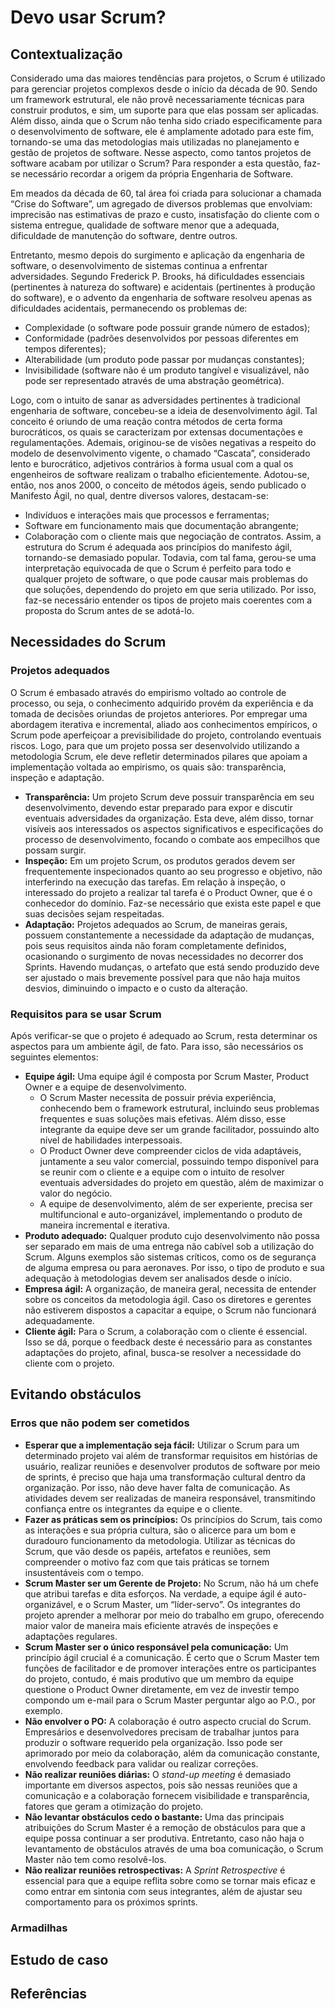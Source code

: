 # Devo usar Scrum?

## Contextualização

Considerado uma das maiores tendências para projetos, o Scrum é utilizado para gerenciar projetos complexos desde o início da década de 90. Sendo um framework estrutural, ele não provê necessariamente técnicas para construir produtos, e sim, um suporte para que elas possam ser aplicadas.
Além disso, ainda que o Scrum não tenha sido criado especificamente para o desenvolvimento de software, ele é amplamente adotado para este fim, tornando-se uma das metodologias mais utilizadas no planejamento e gestão de projetos de software. Nesse aspecto, como tantos projetos de software acabam por utilizar o Scrum? Para responder a esta questão, faz-se necessário recordar a origem da própria Engenharia de Software.

Em meados da década de 60, tal área foi criada para solucionar a chamada “Crise do Software”, um agregado de diversos problemas que envolviam: imprecisão nas estimativas de prazo e custo, insatisfação do cliente com o sistema entregue, qualidade de software menor que a adequada, dificuldade de manutenção do software, dentre outros.

Entretanto, mesmo depois do surgimento e aplicação da engenharia de software, o desenvolvimento de sistemas continua a enfrentar adversidades. Segundo Frederick P. Brooks, há dificuldades essenciais (pertinentes à natureza do software) e acidentais (pertinentes à produção do software), e o advento da engenharia de software resolveu apenas as dificuldades acidentais, permanecendo os problemas de:
- Complexidade (o software pode possuir grande número de estados);
- Conformidade (padrões desenvolvidos por pessoas diferentes em tempos diferentes);
- Alterabilidade (um produto pode passar por mudanças constantes);
- Invisibilidade (software não é um produto tangível e visualizável, não pode ser representado através de uma abstração geométrica).

Logo, com o intuito de sanar as adversidades pertinentes à tradicional engenharia de software, concebeu-se a ideia de desenvolvimento ágil. Tal conceito é oriundo de uma reação contra métodos de certa forma burocráticos, os quais se caracterizam por extensas documentações e regulamentações. Ademais, originou-se de visões negativas a respeito do modelo de desenvolvimento vigente, o chamado “Cascata”, considerado lento e burocrático, adjetivos contrários à forma usual com a qual os engenheiros de software realizam o trabalho eficientemente. Adotou-se, então, nos anos 2000, o conceito de métodos ágeis, sendo publicado o Manifesto Ágil, no qual, dentre diversos valores, destacam-se:
- Indivíduos e interações mais que processos e ferramentas;
- Software em funcionamento mais que documentação abrangente;
- Colaboração com o cliente mais que negociação de contratos.
Assim, a estrutura do Scrum é adequada aos princípios do manifesto ágil, tornando-se demasiado popular. Todavia, com tal fama, gerou-se uma interpretação equivocada de que o Scrum é perfeito para todo e qualquer projeto de software, o que pode causar mais problemas do que soluções, dependendo do projeto em que seria utilizado. Por isso, faz-se necessário entender os tipos de projeto mais coerentes com a proposta do Scrum antes de se adotá-lo. 

## Necessidades do Scrum

### Projetos adequados

O Scrum é embasado através do empirismo voltado ao controle de processo, ou seja, o conhecimento adquirido provém da experiência e da tomada de decisões oriundas de projetos anteriores. Por empregar uma abordagem iterativa e incremental, aliado aos conhecimentos empíricos, o Scrum pode aperfeiçoar a previsibilidade do projeto, controlando eventuais riscos. Logo, para que um projeto possa ser desenvolvido utilizando a metodologia Scrum, ele deve refletir determinados pilares que apoiam a implementação voltada ao empirismo, os quais são: transparência, inspeção e adaptação.
- **Transparência:** Um projeto Scrum deve possuir transparência em seu desenvolvimento, devendo estar preparado para expor e discutir eventuais adversidades da organização. Esta deve, além disso, tornar visíveis aos interessados os aspectos significativos e especificações do processo de desenvolvimento, focando o combate aos empecilhos que possam surgir.
- **Inspeção:** Em um projeto Scrum, os produtos gerados devem ser frequentemente inspecionados quanto ao seu progresso e objetivo, não interferindo na execução das tarefas. Em relação à inspeção, o interessado do projeto a realizar tal tarefa é o Product Owner, que é o conhecedor do domínio. Faz-se necessário que exista este papel e que suas decisões sejam respeitadas.   
- **Adaptação:** Projetos adequados ao Scrum, de maneiras gerais, possuem constantemente a necessidade da adaptação de mudanças, pois seus requisitos ainda não foram completamente definidos, ocasionando o surgimento de novas necessidades no decorrer dos Sprints. Havendo mudanças, o artefato que está sendo produzido deve ser ajustado o mais brevemente possível para que não haja muitos desvios, diminuindo o impacto e o custo da alteração.

### Requisitos para se usar Scrum

Após verificar-se que o projeto é adequado ao Scrum, resta determinar os aspectos para um ambiente ágil, de fato. Para isso, são necessários os seguintes elementos:
- **Equipe ágil:** Uma equipe ágil é composta por Scrum Master, Product Owner e a equipe de desenvolvimento.
    - O Scrum Master necessita de possuir prévia experiência, conhecendo bem o framework estrutural, incluindo seus problemas frequentes e suas soluções mais efetivas. Além disso, esse integrante da equipe deve ser um grande facilitador, possuindo alto nível de habilidades interpessoais.
    - O Product Owner deve compreender ciclos de vida adaptáveis, juntamente a seu valor comercial, possuindo tempo disponível    para se reunir com o cliente e a equipe com o intuito de resolver eventuais adversidades do projeto em questão, além de maximizar o valor do negócio.
    - A equipe de desenvolvimento, além de ser experiente, precisa ser multifuncional e auto-organizável, implementando o produto de maneira incremental e iterativa. 
- **Produto adequado:** Qualquer produto cujo desenvolvimento não possa ser separado em mais de uma entrega não cabível sob a utilização do Scrum. Alguns exemplos são sistemas críticos, como os de segurança de alguma empresa ou para aeronaves. Por isso, o tipo de produto e sua adequação à metodologias devem ser analisados desde o início.
- **Empresa ágil:** A organização, de maneira geral, necessita de entender sobre os conceitos da metodologia ágil. Caso os diretores e gerentes não estiverem dispostos a capacitar a equipe, o Scrum não funcionará adequadamente.
- **Cliente ágil:** Para o Scrum, a colaboração com o cliente é essencial. Isso se dá, porque o feedback deste é necessário para as constantes adaptações do projeto, afinal, busca-se resolver a necessidade do cliente com o projeto.

## Evitando obstáculos

### Erros que não podem ser cometidos
- **Esperar que a implementação seja fácil:** Utilizar o Scrum para um determinado projeto vai além de transformar requisitos em histórias de usuário, realizar reuniões e desenvolver produtos de software por meio de sprints, é preciso que haja uma transformação cultural dentro da organização. Por isso, não deve haver falta de comunicação. As atividades devem ser realizadas de maneira responsável, transmitindo confiança entre os integrantes da equipe e o cliente.
- **Fazer as práticas sem os princípios:**  Os princípios do Scrum, tais como as interações e sua própria cultura, são o alicerce para um bom e duradouro funcionamento da metodologia. Utilizar as técnicas do Scrum, que vão desde os papéis, artefatos e reuniões, sem compreender o motivo faz com que tais práticas se tornem insustentáveis com o tempo.
- **Scrum Master ser um Gerente de Projeto:** No Scrum, não há um chefe que atribui tarefas e dita esforços. Na verdade, a equipe ágil é auto-organizável, e o Scrum Master, um “líder-servo”. Os integrantes do projeto aprender a melhorar por meio do trabalho em grupo, oferecendo maior valor de maneira mais eficiente através de inspeções e adaptações regulares.
- **Scrum Master ser o único responsável pela comunicação:** Um princípio ágil crucial é a comunicação. É certo que o Scrum Master tem funções de facilitador e de promover interações entre os participantes do projeto, contudo, é mais produtivo que um membro da equipe questione o Product Owner diretamente, em vez de investir tempo compondo um e-mail para o Scrum Master perguntar algo ao P.O., por exemplo.
- **Não envolver o PO:** A colaboração é outro aspecto crucial do Scrum. Empresários e desenvolvedores precisam de trabalhar juntos para produzir o software requerido pela organização. Isso pode ser aprimorado por meio da colaboração, além da comunicação constante, envolvendo feedback para validar ou realizar correções.
- **Não realizar reuniões diárias:** O *stand-up meeting* é demasiado importante em diversos aspectos, pois são nessas reuniões que a comunicação e a colaboração fornecem visibilidade e transparência, fatores que geram a otimização do projeto.
- **Não levantar obstáculos cedo o bastante:** Uma das principais atribuições do Scrum Master é a remoção de obstáculos para que a equipe possa continuar a ser produtiva. Entretanto, caso não haja o levantamento de obstáculos através de uma boa comunicação, o Scrum Master não tem como resolvê-los.
- **Não realizar reuniões retrospectivas:** A *Sprint Retrospective* é essencial para que a equipe reflita sobre como se tornar mais eficaz e como entrar em sintonia com seus integrantes, além de ajustar seu comportamento para os próximos sprints.

### Armadilhas

## Estudo de caso

## Referências


